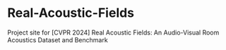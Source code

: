 # Real-Acoustic-Fields
Project site for [CVPR 2024] Real Acoustic Fields: An Audio-Visual Room Acoustics Dataset and Benchmark
